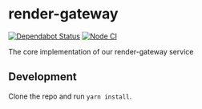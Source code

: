 # render-gateway

[![Dependabot Status](https://api.dependabot.com/badges/status?host=github&repo=Khan/render-gateway)](https://dependabot.com) [![Node CI](https://github.com/Khan/render-gateway/workflows/Node%20CI/badge.svg)](https://github.com/Khan/render-gateway/actions)

The core implementation of our render-gateway service

## Development

Clone the repo and run `yarn install`.
